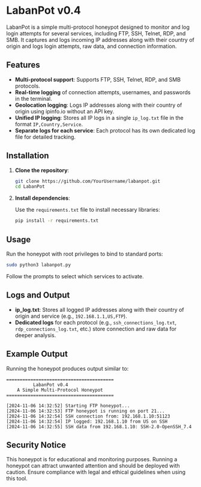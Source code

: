 
# LabanPot v0.4

LabanPot is a simple multi-protocol honeypot designed to monitor and log login attempts for several services, including FTP, SSH, Telnet, RDP, and SMB. It captures and logs incoming IP addresses along with their country of origin and logs login attempts, raw data, and connection information.

## Features

- **Multi-protocol support**: Supports FTP, SSH, Telnet, RDP, and SMB protocols.
- **Real-time logging** of connection attempts, usernames, and passwords in the terminal.
- **Geolocation logging**: Logs IP addresses along with their country of origin using ipinfo.io without an API key.
- **Unified IP logging**: Stores all IP logs in a single `ip_log.txt` file in the format `IP,Country,Service`.
- **Separate logs for each service**: Each protocol has its own dedicated log file for detailed tracking.

## Installation

1. **Clone the repository**:

   ```bash
   git clone https://github.com/YourUsername/labanpot.git
   cd LabanPot
   ```

2. **Install dependencies**:

   Use the `requirements.txt` file to install necessary libraries:

   ```bash
   pip install -r requirements.txt
   ```

## Usage

Run the honeypot with root privileges to bind to standard ports:

```bash
sudo python3 labanpot.py
```

Follow the prompts to select which services to activate.

## Logs and Output

- **ip_log.txt**: Stores all logged IP addresses along with their country of origin and service (e.g., `192.168.1.1,US,FTP`).
- **Dedicated logs** for each protocol (e.g., `ssh_connections_log.txt`, `rdp_connections_log.txt`, etc.) store connection and raw data for deeper analysis.

## Example Output

Running the honeypot produces output similar to:

```
========================================
          LabanPot v0.4
    A Simple Multi-Protocol Honeypot
========================================

[2024-11-06 14:32:52] Starting FTP honeypot...
[2024-11-06 14:32:53] FTP honeypot is running on port 21...
[2024-11-06 14:32:54] SSH connection from: 192.168.1.10:51123
[2024-11-06 14:32:54] IP logged: 192.168.1.10 from US on SSH
[2024-11-06 14:32:55] SSH data from 192.168.1.10: SSH-2.0-OpenSSH_7.4
```

## Security Notice

This honeypot is for educational and monitoring purposes. Running a honeypot can attract unwanted attention and should be deployed with caution. Ensure compliance with legal and ethical guidelines when using this tool.

